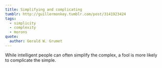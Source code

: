 ```yaml
---
title: Simplifying and complicating
tumblr: http://guillermonkey.tumblr.com/post/3141923424
tags:
  - simplicity
  - complexity
  - morons
quote:
  author: Gerald W. Grumet
---
```


While intelligent people can often simplify the complex, a fool is more likely to complicate the simple.
